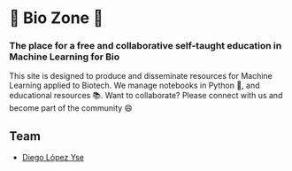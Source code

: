# 🤖 Bio Zone 🧬
### The place for a free and collaborative self-taught education in Machine Learning for Bio

This site is designed to produce and disseminate resources for Machine Learning applied to Biotech. We manage notebooks in Python 🐍, and educational resources 📚. 
Want to collaborate? Please connect with us and become part of the community 😄

## Team
- [Diego López Yse](https://github.com/dlopezyse)
